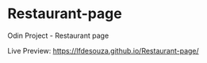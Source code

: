 # Restaurant-page
Odin Project - Restaurant page

Live Preview: https://lfdesouza.github.io/Restaurant-page/

